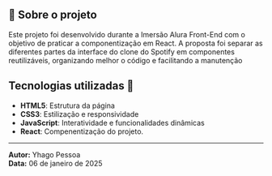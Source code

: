 ## 📄 Sobre o projeto
Este projeto foi desenvolvido durante a Imersão Alura Front-End com o objetivo de praticar a componentização em React. A proposta foi separar as diferentes partes da interface do clone do Spotify em componentes reutilizáveis, organizando melhor o código e facilitando a manutenção
## Tecnologias utilizadas 🚀
- **HTML5**: Estrutura da página
- **CSS3**: Estilização e responsividade
- **JavaScript**: Interatividade e funcionalidades dinâmicas
- **React**: Compenentização do projeto.
---
**Autor:** Yhago Pessoa  
**Data:** 06 de janeiro de 2025
